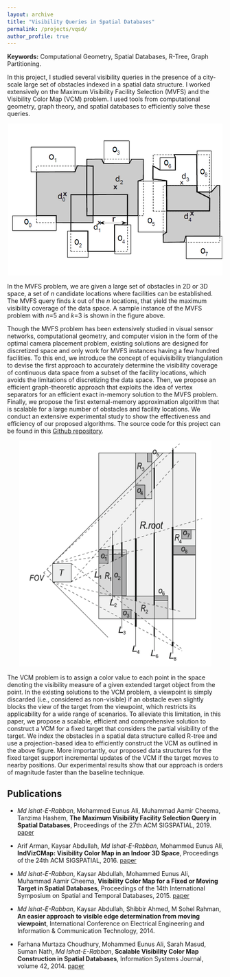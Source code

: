 ```yaml
---
layout: archive
title: "Visibility Queries in Spatial Databases"
permalink: /projects/vqsd/
author_profile: true
---
```


**Keywords:** Computational Geometry, Spatial Databases, R-Tree, Graph Partitioning.


In this project, I studied several visibility queries in the presence of a city-scale large set of obstacles indexed in a spatial data structure. I worked extensively on the Maximum Visibility Facility Selection (MVFS) and the Visibility Color Map (VCM) problem. I used tools from computational geometry, graph theory, and spatial databases to efficiently solve these queries. 

<p align="center">
  <img src="/images/mvfs.png" width="500"/>
</p> 

In the MVFS problem, we are given a large set of obstacles in 2D or 3D space, a set of *n* candidate locations where facilities can be established. The MVFS query finds *k* out of the *n* locations, that yield the maximum visibility coverage of the data space. A sample instance of the MVFS problem with *n*=5 and *k*=3 is shown in the figure above. 

Though the MVFS problem has been extensively studied in visual sensor networks, computational geometry, and computer vision in the form of the optimal camera placement problem, existing solutions are designed for discretized space and only work for MVFS instances having a few hundred facilities. To this end, we introduce the concept of equivisibility triangulation to devise the first approach to accurately determine the visibility coverage of continuous data space from a subset of the facility locations, which avoids the limitations of discretizing the data space. Then, we propose an efficient graph-theoretic approach that exploits the idea of vertex separators for an efficient exact in-memory solution to the MVFS problem. Finally, we propose the first external-memory approximation algorithm that is scalable for a large number of obstacles and facility locations. We conduct an extensive experimental study to show the effectiveness and efficiency of our proposed algorithms. The source code for this project can be found in this [Github repository](https://github.com/ieranik/mvfs).

<p align="center">
  <img src="/images/vcm.png" width="450" />
</p> 

The VCM problem is to assign a color value to each point in the space denoting the visibility measure of a given extended target object from the point. In the existing solutions to the VCM problem, a viewpoint is simply discarded (i.e., considered as non-visible) if an obstacle even slightly blocks the view of the target from the viewpoint, which restricts its applicability for a wide range of scenarios. To alleviate this limitation, in this paper, we propose a scalable, efficient and comprehensive solution to construct a VCM for a fixed target that considers the partial visibility of the target. We index the obstacles in a spatial data structure called R-tree and use a projection-based idea to efficiently construct the VCM as outlined in the above figure. More importantly, our proposed data structures for the fixed target support incremental updates of the VCM if the target moves to nearby positions. Our experimental results show that our approach is orders of magnitude faster than the baseline technique.



Publications
----

- *Md Ishat-E-Rabban*, Mohammed Eunus Ali, Muhammad Aamir Cheema, Tanzima Hashem, **The Maximum Visibility Facility Selection Query in Spatial Databases**, Proceedings of the 27th ACM SIGSPATIAL, 2019.
[paper](https://ieranik.github.io/files/mvfs.pdf)

- Arif Arman, Kaysar Abdullah, *Md Ishat-E-Rabban*, Mohammed Eunus Ali, **IndVizCMap: Visibility Color Map in an Indoor 3D Space**, Proceedings of the 24th ACM SIGSPATIAL, 2016.
[paper](https://ieranik.github.io/files/indvizcmap.pdf)

- *Md Ishat-E-Rabban*, Kaysar Abdullah, Mohammed Eunus Ali, Muhammad Aamir Cheema, **Visibility Color Map for a Fixed or Moving Target in Spatial Databases**, Proceedings of the 14th International Symposium on Spatial and Temporal Databases, 2015.
[paper](https://ieranik.github.io/files/mvcm.pdf)

- *Md Ishat-E-Rabban*, Kaysar Abdullah, Shibbir Ahmed, M Sohel Rahman, **An easier approach to visible edge determination from moving viewpoint**, International Conference on Electrical Engineering and Information & Communication Technology, 2014.

- Farhana Murtaza Choudhury, Mohammed Eunus Ali, Sarah Masud, Suman Nath, *Md Ishat-E-Rabban*, **Scalable Visibility Color Map Construction in Spatial Databases**, Information Systems Journal, volume 42, 2014.
[paper](https://ieranik.github.io/files/vcm.pdf)



